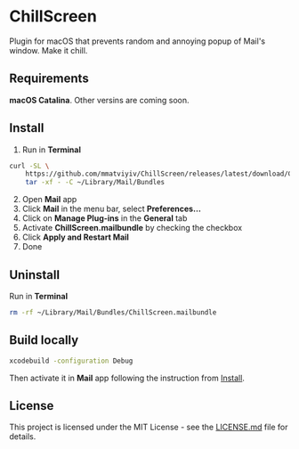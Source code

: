 # ChillScreen

Plugin for macOS that prevents random and annoying popup of Mail's window. Make it chill.

## Requirements

**macOS Catalina**. Other versins are coming soon.

## Install

1. Run in **Terminal**
```bash
curl -SL \
    https://github.com/mmatviyiv/ChillScreen/releases/latest/download/ChillScreen.mailbundle.zip | \
    tar -xf - -C ~/Library/Mail/Bundles
```
2. Open **Mail** app
3. Click **Mail** in the menu bar, select **Preferences…**
4. Click on **Manage Plug-ins** in the **General** tab
5. Activate **ChillScreen.mailbundle** by checking the checkbox
6. Click **Apply and Restart Mail**
7. Done

## Uninstall

Run in **Terminal**
```bash
rm -rf ~/Library/Mail/Bundles/ChillScreen.mailbundle
```

## Build locally

```bash
xcodebuild -configuration Debug
```

Then activate it in **Mail** app following the instruction from [Install](#Install).

## License

This project is licensed under the MIT License - see the [LICENSE.md](LICENSE.md) file for details.
